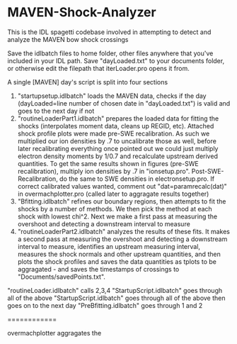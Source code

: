 # MAVEN-Shock-Analyzer
This is the IDL spagetti codebase involved in attempting to detect and analyze the MAVEN bow shock crossings

Save the idlbatch files to home folder, other files anywhere that you've included in your IDL path. Save "dayLoaded.txt" to your documents folder, or otherwise edit the filepath that iterLoader.pro opens it from.

A single [MAVEN] day's script is split into four sections

 1. "startupsetup.idlbatch" loads the MAVEN data, checks if the day (dayLoaded=line number of chosen date in "dayLoaded.txt") is valid and goes to the next day if not
 2. "routineLoaderPart1.idlbatch" prepares the loaded data for fitting the shocks (interpolates moment data, cleans up REGID, etc). Attached shock profile plots were made pre-SWE recalibration. As such we multiplied our ion densities by .7 to uncalibrate those as well, before later recalibrating everything once pointed out we could just multiply electron density moments by 1/0.7 and recalculate upstream derived quantities. To get the same results shown in figures (pre-SWE recalibration), multiply ion densities by .7 in "ionsetup.pro". Post-SWE-Recalibration, do the same to SWE densities in electronsetup.pro. If correct calibrated values wanted, comment out "dat=paramrecalc(dat)" in overmachplotter.pro (called later to aggragate results together)
 3. "Bfitting.idlbatch" refines our boundary regions, then attempts to fit the shocks by a number of methods. We then pick the method at each shock with lowest chi^2. Next we make a first pass at measuring the overshoot and detecting a downstream interval to measure
 4. "routineLoaderPart2.idlbatch" analyzes the results of these fits. It makes a second pass at measuring the overshoot and detecting a downstream interval to measure, identifies an upstream measuring interval, measures the shock normals and other upstream quantities, and then plots the shock profiles and saves the data quantities as tplots to be aggragated - and saves the timestamps of crossings to "Documents/savedPoints.txt".

"routineLoader.idlbatch" calls 2,3,4
"StartupScript.idlbatch" goes through all of the above
"StartupScript.idlbatch" goes through all of the above then goes on to the next day
"PreBfitting.idlbatch" goes through 1 and 2

============


overmachplotter aggragates the 
